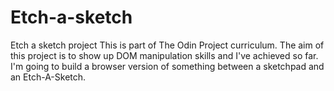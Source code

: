 # Etch-a-sketch
Etch a sketch project
This is part of The Odin Project curriculum. 
The aim of this project is to show up DOM manipulation skills and I've achieved so far. I'm going to build a browser version of something between a sketchpad and an Etch-A-Sketch.